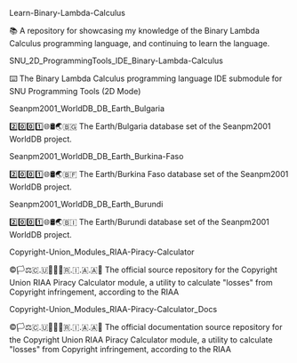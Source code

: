 
Learn-Binary-Lambda-Calculus

📚️ A repository for showcasing my knowledge of the Binary Lambda Calculus programming language, and continuing to learn the language. 

SNU_2D_ProgrammingTools_IDE_Binary-Lambda-Calculus

⌨️ The Binary Lambda Calculus programming language IDE submodule for SNU Programming Tools (2D Mode)

Seanpm2001_WorldDB_DB_Earth_Bulgaria

2️⃣️0️⃣️0️⃣️1️⃣️🌐️🛢️🌏️🇧🇬️ The Earth/Bulgaria database set of the Seanpm2001 WorldDB project.

Seanpm2001_WorldDB_DB_Earth_Burkina-Faso

2️⃣️0️⃣️0️⃣️1️⃣️🌐️🛢️🌏️🇧🇫️ The Earth/Burkina Faso database set of the Seanpm2001 WorldDB project.

Seanpm2001_WorldDB_DB_Earth_Burundi

2️⃣️0️⃣️0️⃣️1️⃣️🌐️🛢️🌏️🇧🇮️ The Earth/Burundi database set of the Seanpm2001 WorldDB project.

Copyright-Union_Modules_RIAA-Piracy-Calculator

©️🏳️⚖️🇨.🇺🧮️🏴‍☠️️🇷.🇮.🇦.🇦💾️ The official source repository for the Copyright Union RIAA Piracy Calculator module, a utility to calculate "losses" from Copyright infringement, according to the RIAA

Copyright-Union_Modules_RIAA-Piracy-Calculator_Docs

©️🏳️⚖️🇨.🇺🧮️🏴‍☠️️🇷.🇮.🇦.🇦📖️ The official documentation source repository for the Copyright Union RIAA Piracy Calculator module, a utility to calculate "losses" from Copyright infringement, according to the RIAA

